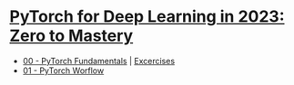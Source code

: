 # [PyTorch for Deep Learning in 2023: Zero to Mastery](https://www.learnpytorch.io/)

* [00 - PyTorch Fundamentals](https://github.com/redrum88/pytorch/blob/main/00_pytorch_fundementals.ipynb) | [Excercises](https://github.com/redrum88/pytorch/blob/main/00_pytorch_fundamentals_exercises.ipynb)
* [01 - PyTorch Worflow](https://github.com/redrum88/pytorch/blob/main/01_pytorch_workflow.ipynb)
